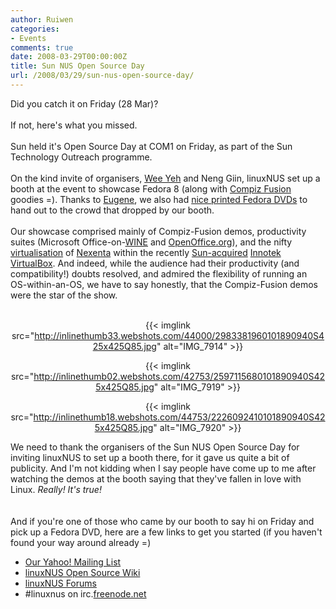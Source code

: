 ```yaml
---
author: Ruiwen
categories:
- Events
comments: true
date: 2008-03-29T00:00:00Z
title: Sun NUS Open Source Day
url: /2008/03/29/sun-nus-open-source-day/
---
```


Did you catch it on Friday (28 Mar)?<br /><br />If not, here's what you missed.<br /><br />Sun held it's Open Source Day at COM1 on Friday, as part of the Sun Technology Outreach programme. <br /><br />On the kind invite of organisers, <a href="http://prstat.blogspot.com/">Wee Yeh</a> and Neng Giin, linuxNUS set up a booth at the event to showcase Fedora 8 (along with <a href="http://youtube.com/results?search_query=compiz+fusion&amp;search_type=">Compiz Fusion</a> goodies =). Thanks to <a href="http://www.kernel.sg/roller/eugene/">Eugene</a>, we also had <a href="http://www.kernel.sg/roller/eugene/entry/fedora_schwag_has_arrived">nice printed Fedora DVDs</a> to hand out to the crowd that dropped by our booth. <br /><br />Our showcase comprised mainly of Compiz-Fusion demos, productivity suites (Microsoft Office-on-<a href="http://winehq.org/">WINE</a> and <a href="http://openoffice.org">OpenOffice.org</a>), and the nifty <a href="http://en.wikipedia.org/wiki/Virtualization">virtualisation</a> of <a href="http://www.nexenta.org/os">Nexenta</a> within the recently <a href="http://www.sun.com/aboutsun/pr/2008-02/sunflash.20080212.1.xml">Sun-acquired</a> <a href="http://www.virtualbox.org/">Innotek VirtualBox</a>. And indeed, while the audience had their productivity (and compatibility!) doubts resolved, and admired the flexibility of running an OS-within-an-OS, we have to say honestly, that the Compiz-Fusion demos were the star of the show.<br /><br />

<div align="center">

{{< imglink src="http://inlinethumb33.webshots.com/44000/2983381960101890940S425x425Q85.jpg" alt="IMG_7914" >}}

{{< imglink src="http://inlinethumb02.webshots.com/42753/2597115680101890940S425x425Q85.jpg" alt="IMG_7919" >}}

{{< imglink src="http://inlinethumb18.webshots.com/44753/2226092410101890940S425x425Q85.jpg" alt="IMG_7920" >}}
</div>
We need to thank the organisers of the Sun NUS Open Source Day for inviting linuxNUS to set up a booth there, for it gave us quite a bit of publicity. And I'm not kidding when I say people have come up to me after watching the demos at the booth saying that they've fallen in love with Linux. <i>Really! It's true!</i><br /><br /><br />And if you're one of those who came by our booth to say hi on Friday and pick up a Fedora DVD, here are a few links to get you started (if you haven't found your way around already =)<br /><ul><li><a href="http://groups.yahoo.com/groups/linuxnus">Our Yahoo! Mailing List</a></li><li><a href="http://opensource.nus.edu.sg">linuxNUS Open Source Wiki</a></li><li><a href="http://opensource.nus.edu.sg/forums">linuxNUS Forums</a></li><li>#linuxnus on irc.<a href="http://freenode.net/">freenode.net<br /></a></li></ul><br /><br />
